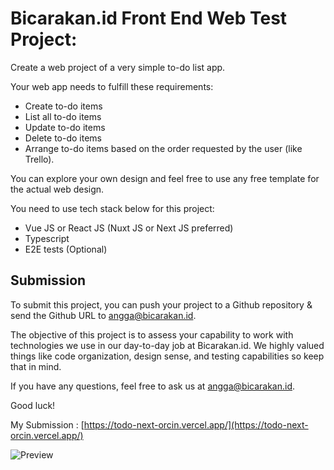# Bicarakan.id Front End Web Test Project:

Create a web project of a very simple to-do list app.

Your web app needs to fulfill these requirements:
- Create to-do items
- List all to-do items
- Update to-do items
- Delete to-do items
- Arrange to-do items based on the order requested by the user (like Trello).

You can explore your own design and feel free to use any free template for the actual web design.

You need to use tech stack below for this project:
- Vue JS or React JS (Nuxt JS or Next JS preferred)
- Typescript
- E2E tests (Optional)

## Submission
To submit this project, you can push your project to a Github repository & send the Github URL to angga@bicarakan.id.

The objective of this project is to assess your capability to work with technologies we use in our day-to-day job at Bicarakan.id. We highly valued things like code organization, design sense, and testing capabilities so keep that in mind.

If you have any questions, feel free to ask us at angga@bicarakan.id.

Good luck!

My Submission : [https://todo-next-orcin.vercel.app/](https://todo-next-orcin.vercel.app/)

![Preview](https://firebasestorage.googleapis.com/v0/b/image-storage-aaa6b.appspot.com/o/todo-next.png?alt=media&token=913b1179-9030-4f7c-b24e-8b2b61541f30)